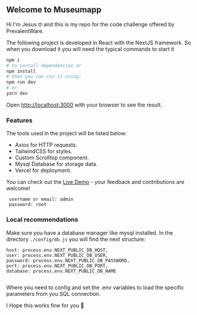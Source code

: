 

## Welcome to Museumapp

Hi I'm Jesus :nerd_face: and this is my repo for the code challenge offered by PrevalentWare.

The following project is developed in React with the NextJS framework.
So when you download it you will need the typical commands to start it

```bash
npm i
# to install dependencies or 
npm install
# then you can run it using:
npm run dev
# or
yarn dev
```

Open [http://localhost:3000](http://localhost:3000) with your browser to see the result.

### Features

The tools used in the project will be listed below:

- Axios for HTTP requests.
- TailwindCSS for styles.
- Custom Scrolltop component.
- Mysql Database for storage data.
- Vercel for deployment.

You can check out the [Live Demo](https://museum-app-gamma.vercel.app/) - your feedback and contributions are welcome!

```
 username or email: admin
 password: root
```

### Local recommendations

Make sure you have a database manager like mysql installed.
In the directory ``` ./config/db.js ``` you will find the next structure:
```
host: process.env.NEXT_PUBLIC_DB_HOST,
user: process.env.NEXT_PUBLIC_DB_USER,
password: process.env.NEXT_PUBLIC_DB_PASSWORD,
port: process.env.NEXT_PUBLIC_DB_PORT,
database: process.env.NEXT_PUBLIC_DB_NAME
    
```
Where you need to config and set the .env variables to load the specific parameters from you SQL connection.

I Hope this works fine for you :robot:
